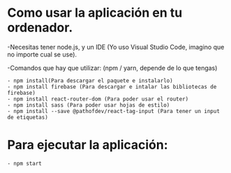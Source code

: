 # Como usar la aplicación en tu ordenador.

-Necesitas tener node.js, y un IDE (Yo uso Visual Studio Code, imagino que no importe cual se use).

-Comandos que hay que utilizar:
    (npm / yarn, depende de lo que tengas)

    - npm install(Para descargar el paquete e instalarlo)
    - npm install firebase (Para descargar e intalar las bibliotecas de firebase)
    - npm install react-router-dom (Para poder usar el router)
    - npm install sass (Para poder usar hojas de estilo)
    - npm install --save @pathofdev/react-tag-input (Para tener un input de etiquetas)

# Para ejecutar la aplicación:
    - npm start